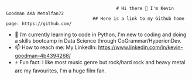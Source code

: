                                               # Hi there 👋 I'm Kevin Goodman AKA Metalfan72
                                     ## Here is a link to my Github home page: https://github.com/

- 🌱 I’m currently learning to code in Python, I'm new to coding and doing a skills bootcamp in Data Science through CoGrammar/HyperionDev.
- 📫 How to reach me: My LinkedIn: https://www.linkedin.com/in/kevin-goodman-4b4394268/
- ⚡ Fun fact: I like most music genre but rock/hard rock and heavy metal are my favourites, I'm a huge film fan.
